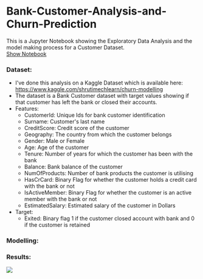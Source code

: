 # Bank-Customer-Analysis-and-Churn-Prediction
This is a Jupyter Notebook showing the Exploratory Data Analysis and the model making process for a Customer Dataset.<br>
[Show Notebook](https://github.com/AnityaGan9urde/Bank-Customer-Analysis-and-Churn-Prediction/blob/main/bank-customer-churn-prediction-xgboost-gpu.ipynb)
### Dataset: 
- I've done this analysis on a Kaggle Dataset which is available here: https://www.kaggle.com/shrutimechlearn/churn-modelling
- The dataset is a Bank Customer dataset with target values showing if that customer has left the bank or closed their accounts.
- Features:
  - CustomerId: Unique Ids for bank customer identification
  - Surname: Customer's last name
  - CreditScore: Credit score of the customer
  - Geography: The country from which the customer belongs
  - Gender: Male or Female
  - Age: Age of the customer
  - Tenure: Number of years for which the customer has been with the bank
  - Balance: Bank balance of the customer
  - NumOfProducts: Number of bank products the customer is utilising
  - HasCrCard: Binary Flag for whether the customer holds a credit card with the bank or not
  - IsActiveMember: Binary Flag for whether the customer is an active member with the bank or not
  - EstimatedSalary: Estimated salary of the customer in Dollars
- Target:
  - Exited: Binary flag 1 if the customer closed account with bank and 0 if the customer is retained

### Modelling:
### Results:
![](https://github.com/AnityaGan9urde/Bank-Customer-Analysis-and-Churn-Prediction/__results___91_2.jpg)

